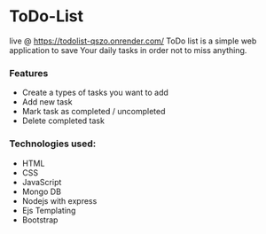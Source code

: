 # ToDo-List
live @ https://todolist-qszo.onrender.com/
ToDo list is a simple web application to save Your daily tasks in order not to miss anything.

### Features
* Create a types of tasks you want to add
* Add new task
* Mark task as completed / uncompleted
* Delete completed task

### Technologies used:
* HTML
* CSS
* JavaScript
* Mongo DB
* Nodejs with express
* Ejs Templating
* Bootstrap

